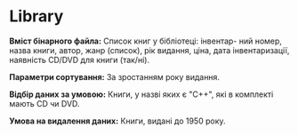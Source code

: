 # Library
**Вміст бінарного файла:**
Список книг у бібліотеці: інвентар- ний номер, назва книги, автор, жанр (список), рік видання, ціна,
дата інвентаризації, наявність CD/DVD для книги (так/ні).

**Параметри сортування:**
За зростанням року видання.

**Відбір даних за умовою:**
Книги, у назві яких є "С++", які в комплекті мають CD чи DVD.

**Умова на видалення даних:**
Книги, видані до 1950 року.


